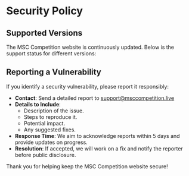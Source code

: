 # Security Policy

## Supported Versions
The MSC Competition website is continuously updated. Below is the support status for different versions:

## Reporting a Vulnerability
If you identify a security vulnerability, please report it responsibly:

- **Contact**: Send a detailed report to support@msccompetition.live
- **Details to Include**:
  - Description of the issue.
  - Steps to reproduce it.
  - Potential impact.
  - Any suggested fixes.
- **Response Time**: We aim to acknowledge reports within 5 days and provide updates on progress.
- **Resolution**: If accepted, we will work on a fix and notify the reporter before public disclosure.

Thank you for helping keep the MSC Competition website secure!

